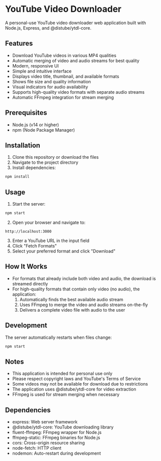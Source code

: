 # YouTube Video Downloader

A personal-use YouTube video downloader web application built with Node.js, Express, and @distube/ytdl-core.

## Features

- Download YouTube videos in various MP4 qualities
- Automatic merging of video and audio streams for best quality
- Modern, responsive UI
- Simple and intuitive interface
- Displays video title, thumbnail, and available formats
- Shows file size and quality information
- Visual indicators for audio availability
- Supports high-quality video formats with separate audio streams
- Automatic FFmpeg integration for stream merging

## Prerequisites

- Node.js (v14 or higher)
- npm (Node Package Manager)

## Installation

1. Clone this repository or download the files
2. Navigate to the project directory
3. Install dependencies:

```bash
npm install
```

## Usage

1. Start the server:

```bash
npm start
```

2. Open your browser and navigate to:

```
http://localhost:3000
```

3. Enter a YouTube URL in the input field
4. Click "Fetch Formats"
5. Select your preferred format and click "Download"

## How It Works

- For formats that already include both video and audio, the download is streamed directly
- For high-quality formats that contain only video (no audio), the application:
  1. Automatically finds the best available audio stream
  2. Uses FFmpeg to merge the video and audio streams on-the-fly
  3. Delivers a complete video file with audio to the user

## Development

The server automatically restarts when files change:

```bash
npm start
```

## Notes

- This application is intended for personal use only
- Please respect copyright laws and YouTube's Terms of Service
- Some videos may not be available for download due to restrictions
- The application uses @distube/ytdl-core for video extraction
- FFmpeg is used for stream merging when necessary

## Dependencies

- express: Web server framework
- @distube/ytdl-core: YouTube downloading library
- fluent-ffmpeg: FFmpeg wrapper for Node.js
- ffmpeg-static: FFmpeg binaries for Node.js
- cors: Cross-origin resource sharing
- node-fetch: HTTP client
- nodemon: Auto-restart during development 